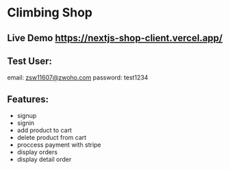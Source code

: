 # Climbing Shop

## Live Demo https://nextjs-shop-client.vercel.app/

## Test User:

email: zsw11607@zwoho.com
password: test1234

## Features:

- signup
- signin
- add product to cart
- delete product from cart
- proccess payment with stripe
- display orders
- display detail order
